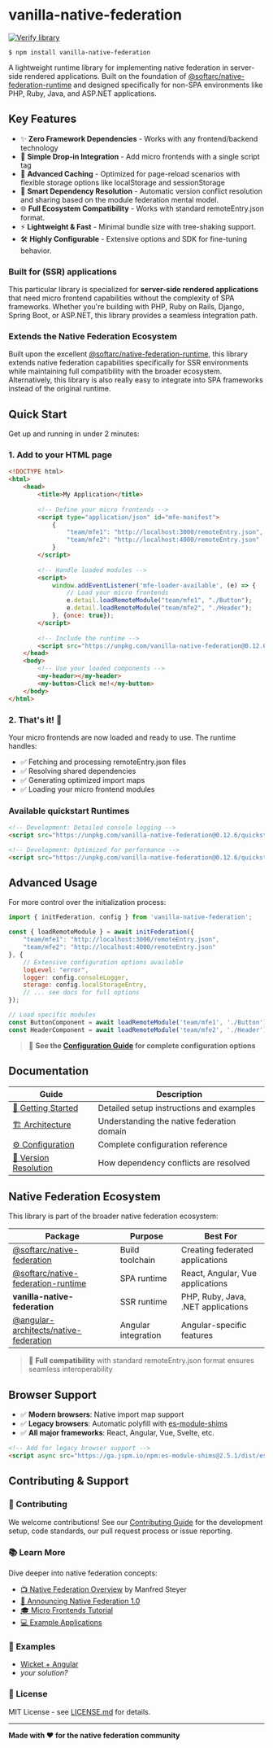 # vanilla-native-federation

[![Verify library](https://github.com/topicusonderwijs/vanilla-native-federation/actions/workflows/verify-code.yaml/badge.svg)](https://github.com/topicusonderwijs/vanilla-native-federation/actions/workflows/verify-code.yaml)

```
$ npm install vanilla-native-federation
```


A lightweight runtime library for implementing native federation in server-side rendered applications. Built on the foundation of [@softarc/native-federation-runtime](https://www.npmjs.com/package/@softarc/native-federation-runtime) and designed specifically for non-SPA environments like PHP, Ruby, Java, and ASP.NET applications.

## Key Features

- ✨ **Zero Framework Dependencies** - Works with any frontend/backend technology  
- 🚀 **Simple Drop-in Integration** - Add micro frontends with a single script tag  
- 💾 **Advanced Caching** - Optimized for page-reload scenarios with flexible storage options like localStorage and sessionStorage
- 🔄 **Smart Dependency Resolution** - Automatic version conflict resolution and sharing based on the module federation mental model.
- 🌐 **Full Ecosystem Compatibility** - Works with standard remoteEntry.json format.
- ⚡ **Lightweight & Fast** - Minimal bundle size with tree-shaking support.
- 🛠️ **Highly Configurable** - Extensive options and SDK for fine-tuning behavior.

### Built for (SSR) applications

This particular library is specialized for **server-side rendered applications** that need micro frontend capabilities without the complexity of SPA frameworks. Whether you're building with PHP, Ruby on Rails, Django, Spring Boot, or ASP.NET, this library provides a seamless integration path.

### Extends the Native Federation Ecosystem
Built upon the excellent [@softarc/native-federation-runtime](https://www.npmjs.com/package/@softarc/native-federation-runtime), this library extends native federation capabilities specifically for SSR environments while maintaining full compatibility with the broader ecosystem. Alternatively, this library is also really easy to integrate into SPA frameworks instead of the original runtime. 

## Quick Start

Get up and running in under 2 minutes:

### 1. Add to your HTML page

```html
<!DOCTYPE html>
<html>
    <head>
        <title>My Application</title>
        
        <!-- Define your micro frontends -->
        <script type="application/json" id="mfe-manifest">
            {
                "team/mfe1": "http://localhost:3000/remoteEntry.json",
                "team/mfe2": "http://localhost:4000/remoteEntry.json"
            }
        </script>
        
        <!-- Handle loaded modules -->
        <script>
            window.addEventListener('mfe-loader-available', (e) => {
                // Load your micro frontends
                e.detail.loadRemoteModule("team/mfe1", "./Button");
                e.detail.loadRemoteModule("team/mfe2", "./Header");
            }, {once: true});
        </script>
        
        <!-- Include the runtime -->
        <script src="https://unpkg.com/vanilla-native-federation@0.12.6/quickstart/debug.mjs"></script>
    </head>
    <body>
        <!-- Use your loaded components -->
        <my-header></my-header>
        <my-button>Click me!</my-button>
    </body>
</html>
```

### 2. That's it! 🎉

Your micro frontends are now loaded and ready to use. The runtime handles:
- ✅ Fetching and processing remoteEntry.json files
- ✅ Resolving shared dependencies
- ✅ Generating optimized import maps
- ✅ Loading your micro frontend modules

### Available quickstart Runtimes

```html
<!-- Development: Detailed console logging -->
<script src="https://unpkg.com/vanilla-native-federation@0.12.6/quickstart/debug.mjs"></script>

<!-- Development: Optimized for performance -->
<script src="https://unpkg.com/vanilla-native-federation@0.12.6/quickstart/test.mjs"></script>
```

## Advanced Usage

For more control over the initialization process:

```javascript
import { initFederation, config } from 'vanilla-native-federation';

const { loadRemoteModule } = await initFederation({
    "team/mfe1": "http://localhost:3000/remoteEntry.json",
    "team/mfe2": "http://localhost:4000/remoteEntry.json"
}, {
    // Extensive configuration options available
    logLevel: "error",
    logger: config.consoleLogger,
    storage: config.localStorageEntry,
    // ... see docs for full options
});

// Load specific modules
const ButtonComponent = await loadRemoteModule('team/mfe1', './Button');
const HeaderComponent = await loadRemoteModule('team/mfe2', './Header');
```

> 📖 **See the [Configuration Guide](./docs/config.md) for complete configuration options**

## Documentation

| Guide | Description |
|-------|-------------|
| [🚀 Getting Started](https://github.com/topicusonderwijs/vanilla-native-federation/blob/main/docs/getting-started.md) | Detailed setup instructions and examples |
| [🏗️ Architecture](https://github.com/topicusonderwijs/vanilla-native-federation/blob/main/docs/architecture.md) | Understanding the native federation domain |
| [⚙️ Configuration](https://github.com/topicusonderwijs/vanilla-native-federation/blob/main/docs/config.md) | Complete configuration reference |
| [🔄 Version Resolution](https://github.com/topicusonderwijs/vanilla-native-federation/blob/main/docs/version-resolver.md) | How dependency conflicts are resolved |

## Native Federation Ecosystem

This library is part of the broader native federation ecosystem:

| Package | Purpose | Best For |
|---------|---------|----------|
| [@softarc/native-federation](https://www.npmjs.com/package/@softarc/native-federation) | Build toolchain | Creating federated applications |
| [@softarc/native-federation-runtime](https://www.npmjs.com/package/@softarc/native-federation-runtime) | SPA runtime | React, Angular, Vue applications |
| **vanilla-native-federation** | SSR runtime | PHP, Ruby, Java, .NET applications |
| [@angular-architects/native-federation](https://www.npmjs.com/package/@angular-architects/native-federation) | Angular integration | Angular-specific features |

> 🔗 **Full compatibility** with standard remoteEntry.json format ensures seamless interoperability

## Browser Support

- ✅ **Modern browsers**: Native import map support
- ✅ **Legacy browsers**: Automatic polyfill with [es-module-shims](https://www.npmjs.com/package/es-module-shims)
- ✅ **All major frameworks**: React, Angular, Vue, Svelte, etc.

```html
<!-- Add for legacy browser support -->
<script async src="https://ga.jspm.io/npm:es-module-shims@2.5.1/dist/es-module-shims.js"></script>
```

## Contributing & Support

### 🤝 Contributing
We welcome contributions! See our [Contributing Guide](https://github.com/topicusonderwijs/vanilla-native-federation/blob/main/CONTRIBUTING.md) for the development setup, code standards, our pull request process or issue reporting.

### 📚 Learn More
Dive deeper into native federation concepts:
- [📺 Native Federation Overview](https://www.youtube.com/watch?v=cofoI5_S5lE) by Manfred Steyer
- [📝 Announcing Native Federation 1.0](https://www.angulararchitects.io/blog/announcing-native-federation-1-0/)
- [🎓 Micro Frontends Tutorial](https://www.angulararchitects.io/en/blog/micro-frontends-with-modern-angular-part-1-standalone-and-esbuild/)
- [💻 Example Applications](https://github.com/angular-architects/module-federation-plugin/tree/main/apps)

### 👀 Examples

- [Wicket + Angular](https://github.com/Aukevanoost/native-federation-examples)
- _your solution?_


### 📄 License
MIT License - see [LICENSE.md](https://github.com/topicusonderwijs/vanilla-native-federation/blob/main/LICENSE.md) for details.

---

**Made with ❤️ for the native federation community**